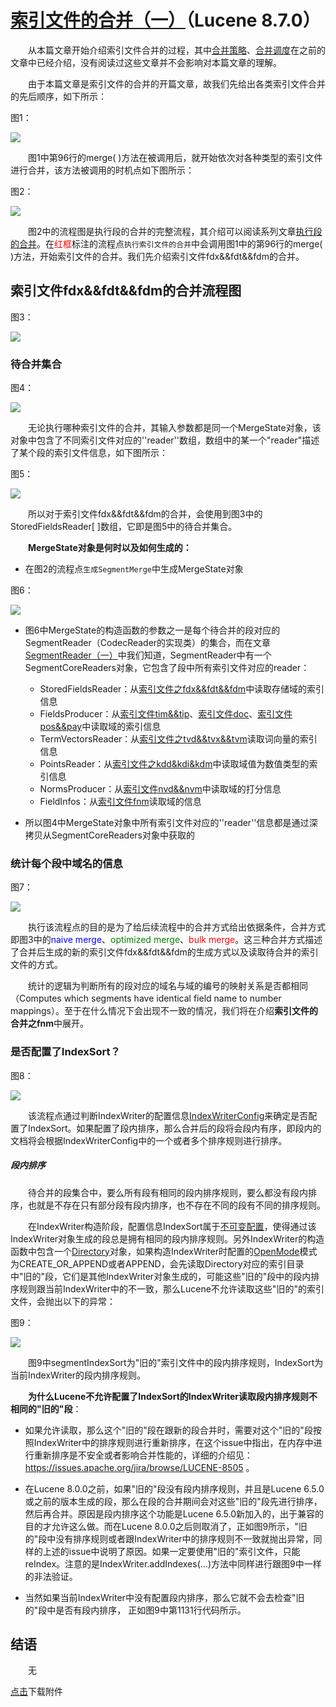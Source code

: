 # [索引文件的合并（一）](https://www.amazingkoala.com.cn/Lucene/Index/)（Lucene 8.7.0）

&emsp;&emsp;从本篇文章开始介绍索引文件合并的过程，其中[合并策略](https://www.amazingkoala.com.cn/Lucene/Index/2019/0516/59.html)、[合并调度](https://www.amazingkoala.com.cn/Lucene/Index/2019/0519/60.html)在之前的文章中已经介绍，没有阅读过这些文章并不会影响对本篇文章的理解。

&emsp;&emsp;由于本篇文章是索引文件的合并的开篇文章，故我们先给出各类索引文件合并的先后顺序，如下所示：

图1：

<img src="索引文件的合并（一）-image/1.png">

&emsp;&emsp;图1中第96行的merge( )方法在被调用后，就开始依次对各种类型的索引文件进行合并，该方法被调用的时机点如下图所示：

图2：

<img src="索引文件的合并（一）-image/2.png">

&emsp;&emsp;图2中的流程图是执行段的合并的完整流程，其介绍可以阅读系列文章[执行段的合并](https://www.amazingkoala.com.cn/Lucene/Index/2019/1024/101.html)。在<font color=red>红框</font>标注的流程点`执行索引文件的合并`中会调用图1中的第96行的merge( )方法，开始索引文件的合并。我们先介绍索引文件fdx&&fdt&&fdm的合并。

## 索引文件fdx&&fdt&&fdm的合并流程图

图3：

<img src="索引文件的合并（一）-image/3.png">

### 待合并集合

图4：

<img src="索引文件的合并（一）-image/4.png">

&emsp;&emsp;无论执行哪种索引文件的合并，其输入参数都是同一个MergeState对象，该对象中包含了不同索引文件对应的''reader''数组，数组中的某一个"reader"描述了某个段的索引文件信息，如下图所示：

图5：

<img src="索引文件的合并（一）-image/5.png">

&emsp;&emsp;所以对于索引文件fdx&&fdt&&fdm的合并，会使用到图3中的StoredFieldsReader[ \]数组，它即是图5中的待合并集合。

&emsp;&emsp;**MergeState对象是何时以及如何生成的：**

- 在图2的流程点`生成SegmentMerge`中生成MergeState对象

图6：

<img src="索引文件的合并（一）-image/6.png">

- 图6中MergeState的构造函数的参数之一是每个待合并的段对应的SegmentReader（CodecReader的实现类）的集合，而在文章[SegmentReader（一）](https://www.amazingkoala.com.cn/Lucene/Index/2019/1014/99.html)中我们知道，SegmentReader中有一个SegmentCoreReaders对象，它包含了段中所有索引文件对应的reader：

  - StoredFieldsReader：从[索引文件之fdx&&fdt&&fdm](https://www.amazingkoala.com.cn/Lucene/suoyinwenjian/2020/1013/169.html)中读取存储域的索引信息
  - FieldsProducer：从[索引文件tim&&tip](https://www.amazingkoala.com.cn/Lucene/suoyinwenjian/2019/0401/43.html)、[索引文件doc](https://www.amazingkoala.com.cn/Lucene/suoyinwenjian/2019/0324/42.html)、[索引文件pos&&pay](https://www.amazingkoala.com.cn/Lucene/suoyinwenjian/2019/0324/41.html)中读取域的索引信息
  - TermVectorsReader：从[索引文件之tvd&&tvx&&tvm](https://www.amazingkoala.com.cn/Lucene/suoyinwenjian/2020/1117/178.html)读取词向量的索引信息
  - PointsReader：从[索引文件之kdd&kdi&kdm](https://www.amazingkoala.com.cn/Lucene/suoyinwenjian/2020/1027/172.html)中读取域值为数值类型的索引信息
  - NormsProducer：从[索引文件nvd&&nvm](https://www.amazingkoala.com.cn/Lucene/suoyinwenjian/2019/0305/39.html)中读取域的打分信息
  - FieldInfos：从[索引文件fnm](https://www.amazingkoala.com.cn/Lucene/suoyinwenjian/2019/0606/64.html)读取域的信息

- 所以图4中MergeState对象中所有索引文件对应的''reader''信息都是通过深拷贝从SegmentCoreReaders对象中获取的

### 统计每个段中域名的信息

图7：

<img src="索引文件的合并（一）-image/7.png">

&emsp;&emsp;执行该流程点的目的是为了给后续流程中的合并方式给出依据条件，合并方式即图3中的<font color=blue>naive merge</font>、<font color=green>optimized merge</font>、<font color=red>bulk merge</font>。这三种合并方式描述了合并后生成的新的索引文件fdx&&fdt&&fdm的生成方式以及读取待合并的索引文件的方式。

&emsp;&emsp;统计的逻辑为判断所有的段对应的域名与域的编号的映射关系是否都相同（Computes which segments have identical field name to number mappings）。至于在什么情况下会出现不一致的情况，我们将在介绍**索引文件的合并之fnm**中展开。

### 是否配置了IndexSort？

图8：

<img src="索引文件的合并（一）-image/8.png">

&emsp;&emsp;该流程点通过判断IndexWriter的配置信息[IndexWriterConfig](https://www.amazingkoala.com.cn/Lucene/Index/2019/1111/106.html)来确定是否配置了IndexSort。如果配置了段内排序，那么合并后的段将会段内有序，即段内的文档将会根据IndexWriterConfig中的一个或者多个排序规则进行排序。

##### 段内排序

&emsp;&emsp;待合并的段集合中，要么所有段有相同的段内排序规则，要么都没有段内排序，也就是不存在只有部分段有段内排序，也不存在不同的段有不同的排序规则。

&emsp;&emsp;在IndexWriter构造阶段，配置信息IndexSort属于[不可变配置](https://www.amazingkoala.com.cn/Lucene/Index/2019/1111/106.html)，使得通过该IndexWriter对象生成的段总是拥有相同的段内排序规则。另外IndexWriter的构造函数中包含一个[Directory](https://www.amazingkoala.com.cn/Lucene/Store/2019/0613/66.html)对象，如果构造IndexWriter时配置的[OpenMode](https://www.amazingkoala.com.cn/Lucene/Index/2019/1111/106.html)模式为CREATE_OR_APPEND或者APPEND，会先读取Directory对应的索引目录中"旧的"段，它们是其他IndexWriter对象生成的，可能这些"旧的"段中的段内排序规则跟当前IndexWriter中的不一致，那么Lucene不允许读取这些"旧的"的索引文件，会抛出以下的异常：

图9：

<img src="索引文件的合并（一）-image/9.png">

&emsp;&emsp;图9中segmentIndexSort为"旧的"索引文件中的段内排序规则，IndexSort为当前IndexWriter的段内排序规则。

&emsp;&emsp;**为什么Lucene不允许配置了IndexSort的IndexWriter读取段内排序规则不相同的"旧的"段**：

- 如果允许读取，那么这个"旧的"段在跟新的段合并时，需要对这个"旧的"段按照IndexWriter中的排序规则进行重新排序，在这个issue中指出，在内存中进行重新排序是不安全或者影响合并性能的，详细的介绍见：https://issues.apache.org/jira/browse/LUCENE-8505 。

- 在Lucene 8.0.0之前，如果"旧的"段没有段内排序规则，并且是Lucene 6.5.0或之前的版本生成的段，那么在段的合并期间会对这些"旧的"段先进行排序，然后再合并。原因是段内排序这个功能是Lucene 6.5.0新加入的，出于兼容的目的才允许这么做。而在Lucene 8.0.0之后则取消了，正如图9所示，"旧的"段中没有排序规则或者跟IndexWriter中的排序规则不一致就抛出异常，同样的上述的issue中说明了原因。如果一定要使用"旧的"索引文件，只能reIndex。注意的是IndexWriter.addIndexes(...)方法中同样进行跟图9中一样的非法验证。

- 当然如果当前IndexWriter中没有配置段内排序，那么它就不会去检查"旧的"段中是否有段内排序， 正如图9中第1131行代码所示。

## 结语

&emsp;&emsp;无

[点击]()下载附件
